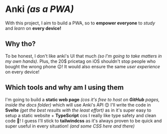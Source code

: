 # Anki _(as a PWA)_

With this project, I aim to build a PWA, so to **empower everyone** to _study_ and _learn_ on **every device!**

## Why tho?

To be honest, I don't like anki's UI that much _(so I'm going to take matters in my own hands)_. Plus, the 20$ pricetag on iOS shouldn't stop people who bought the wrong phone 😉!
It would also ensure the same _user experience_ on every device!

## Which tools and why am I using them

I'm going to build a **static web page** _(cos it's free to host on **GitHub** pages, inside the docs folder)_ which will use Anki's API 😊
I'll write the code in **Svelte** _(get the best results with the least effort)_ as in it's super easy to setup a static website + **TypeScript** cos I really like type safety and clean code 🧹!
I guess I'll stick to **tailwindcss** as it's always proven to be quick and super useful in every situation! _(and some CSS here and there)_
